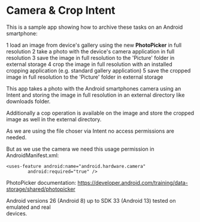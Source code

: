 # Camera & Crop Intent

This is a sample app showing how to archive these tasks on an Android smartphone:

1 load an image from device's gallery using the new **PhotoPicker** in full resolution
2 take a photo with the device's camera application in full resolution
3 save the image in full resolution to the 'Picture' folder in external storage
4 crop the image in full resolution with an installed cropping application (e.g. standard gallery application)
5 save the cropped image in full resolution to the 'Picture' folder in external storage


This app takes a photo with the Android smartphones camera using an Intent and storing 
the image in full resolution in an external directory like downloads folder.

Additionally a cop operation is available on the image and store the cropped image as 
well in the external directory.

As we are using the file choser via Intent no access permissions are needed.

But as we use the camera we need this usage permission in AndroidManifest.xml:
```plaintext
<uses-feature android:name="android.hardware.camera"
        android:required="true" />
```

PhotoPicker documentation: https://developer.android.com/training/data-storage/shared/photopicker

Android versions 26 (Android 8) up to SDK 33 (Android 13) tested on emulated and real  
devices.


